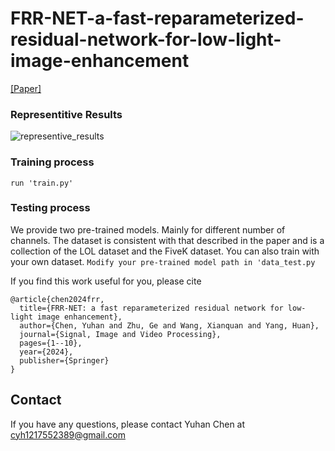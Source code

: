 # FRR-NET-a-fast-reparameterized-residual-network-for-low-light-image-enhancement



[[Paper]](https://link.springer.com/article/10.1007/s11760-024-03127-y)


### Representitive Results
![representive_results](img/Image.jpg)

### Training process
```run 'train.py'```

### Testing process
We provide two pre-trained models.
Mainly for different number of channels.
The dataset is consistent with that described in the paper and is a collection of the LOL dataset and the FiveK dataset.
You can also train with your own dataset.
```Modify your pre-trained model path in 'data_test.py```

If you find this work useful for you, please cite
```
@article{chen2024frr,
  title={FRR-NET: a fast reparameterized residual network for low-light image enhancement},
  author={Chen, Yuhan and Zhu, Ge and Wang, Xianquan and Yang, Huan},
  journal={Signal, Image and Video Processing},
  pages={1--10},
  year={2024},
  publisher={Springer}
}
```

## Contact
If you have any questions, please contact Yuhan Chen at cyh1217552389@gmail.com

